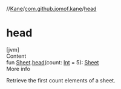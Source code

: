 //[Kane](../index.md)/[com.github.jomof.kane](index.md)/[head](head.md)



# head  
[jvm]  
Content  
fun [Sheet](../com.github.jomof.kane.impl.sheet/-sheet/index.md).[head](head.md)(count: [Int](https://kotlinlang.org/api/latest/jvm/stdlib/kotlin/-int/index.html) = 5): [Sheet](../com.github.jomof.kane.impl.sheet/-sheet/index.md)  
More info  


Retrieve the first count elements of a sheet.

  



